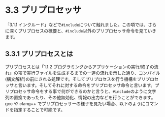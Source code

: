 # 3.3 プリプロセッサ

「3.1.1 インクルード」などで`#include`について触れました。この項では、さらに深くプリプロセスの概要と、`#include`以外のプリプロセッサ命令を見ていきます。

## 3.3.1 プリプロセスとは
プリプロセスとは「1.1.2 プログラミングからアプリケーションの実行/終了の流れ」の項で実行ファイルを生成するまでの一連の流れを示した通り、コンパイル(構文解析)の前にされる処理です。そしてプリプロセスを行う機構をプリプロセッサと言います。そしてそれに対する命令をプリプロセッサ命令と言います。プリプロセッサ命令をする事で何ができるのかと言うと、`#include`のように文字列の置換であったり、その他無効化、情報の出力などを行うことができます。gcc や clang++ でプリプロセッサーの様子を見たい場合、以下のようにコマンドを指定することで可能です。
